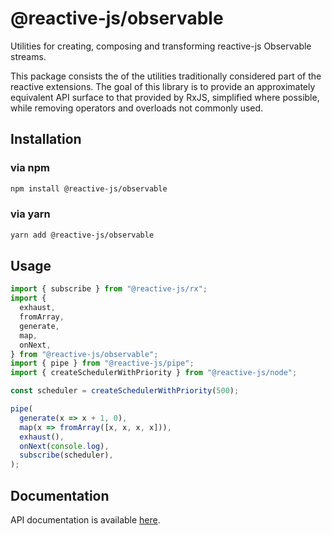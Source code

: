 # @reactive-js/observable

Utilities for creating, composing and transforming reactive-js Observable streams.

This package consists the of the utilities traditionally considered part of the reactive extensions. The goal of this library is to provide an approximately equivalent API surface to that provided by RxJS, simplified where possible, while removing operators and overloads not commonly used.

## Installation

### via npm

```sh
npm install @reactive-js/observable
```

### via yarn

```sh
yarn add @reactive-js/observable
```

## Usage

```typescript
import { subscribe } from "@reactive-js/rx";
import {
  exhaust,
  fromArray,
  generate,
  map,
  onNext,
} from "@reactive-js/observable";
import { pipe } from "@reactive-js/pipe";
import { createSchedulerWithPriority } from "@reactive-js/node";

const scheduler = createSchedulerWithPriority(500);

pipe(
  generate(x => x + 1, 0),
  map(x => fromArray([x, x, x, x])),
  exhaust(),
  onNext(console.log),
  subscribe(scheduler),
);
```

## Documentation

API documentation is available [here](./docs).
